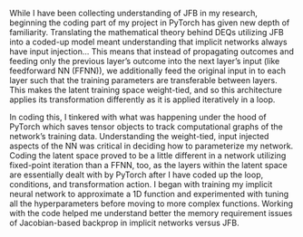 While I have been collecting understanding of JFB in my research, beginning the coding part of my project in PyTorch has given new depth of familiarity. Translating the mathematical theory behind DEQs utilizing JFB into a coded-up model meant understanding that implicit networks always have input injection... This means that instead of propagating outcomes and feeding only the previous layer’s outcome into the next layer’s input (like feedforward NN (FFNN)), we additionally feed the original input in to each layer such that the training parameters are transferable between layers. This makes the latent training space weight-tied, and so this architecture applies its transformation differently as it is applied iteratively in a loop.

In coding this, I tinkered with what was happening under the hood of PyTorch which saves tensor objects to track computational graphs of the network’s training data. Understanding the weight-tied, input injected aspects of the NN was critical in deciding how to parameterize my network. Coding the latent space proved to be a little different in a network utilizing fixed-point iteration than a FFNN, too, as the layers within the latent space are essentially dealt with by PyTorch after I have coded up the loop, conditions, and transformation action. I began with training my implicit neural network to approximate a 1D function and experimented with tuning all the hyperparameters before moving to more complex functions. Working with the code helped me understand better the memory requirement issues of Jacobian-based backprop in implicit networks versus JFB.
